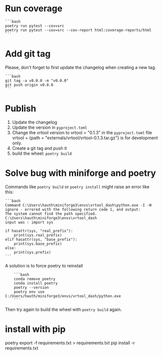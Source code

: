# Run coverage #

    ```bash
    poetry run pytest --cov=src
    poetry run pytest --cov=src --cov-report html:coverage-reports/html
    ```


# Add git tag #

Please, don't forget to first update the changelog when creating a new tag.

    ```bash
    git tag -a v0.0.0 -m "v0.0.0"
    git push origin v0.0.0
    ```

# Publish #

1. Update the changelog 
2. Update the version in `pyproject.toml`
3. Change the vrtool version to vrtool = "0.1.3" in the `pyproject.toml` file
vrtool = {path = "externals/vrtool/vrtool-0.1.3.tar.gz"} is for development only.
4. Create a git tag and push it
5. build the wheel: `poetry build`


# Solve bug with miniforge and poetry #
Commands like `poetry build` or `poetry install` might raise an error like this:

    ```bash
    Command C:\Users\hauth\miniforge3\envs\vrtool_dash\python.exe -I -W ignore - errored with the following return code 1, and output:
    The system cannot find the path specified.
    C:\Users\hauth\miniforge3\envs\vrtool_dash
    input was : import sys

    if hasattr(sys, "real_prefix"):
        print(sys.real_prefix)
    elif hasattr(sys, "base_prefix"):
        print(sys.base_prefix)
    else:
        print(sys.prefix)
    ```
A solution is to force poetry to reinstall

        ```bash
        conda remove poetry
        conda install poetry
        poetry --version
        poetry env use C:/Users/hauth/miniforge3/envs/vrtool_dash/python.exe
        ```
Then try again to build the wheel with `poetry build` again.


# install with pip #
poetry export -f requirements.txt > requirements.txt 
pip install -r requirements.txt

